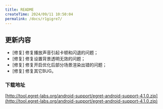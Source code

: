```yaml
---
title: README
createTime: 2024/09/11 10:50:04
permalink: /docs/r1gigre7/
---
```

## 更新内容

* [修复] 修复播放声音引起卡顿和闪退的问题；
* [修复] 修复设置背景透明无效的问题；
* [修复] 修复开启优化后部分场景渲染出错的问题；
* [修复] 修复其它BUG。

### 下载地址

[http://tool.egret-labs.org/android-support/egret-android-support-4.1.0.zip](http://tool.egret-labs.org/android-support/egret-android-support-4.1.0.zip)
